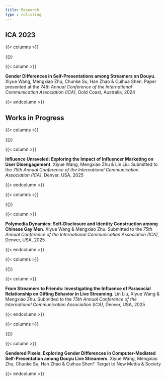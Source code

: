 ```yaml
---
title: Research
type : nolisting
---
```


## ICA 2023

{{< columns >}}

{{<figure-a src="/images/ica.png">}}

{{< column >}}

**Gender Differences in Self-Presentations among Streamers on Douyu**. Xiyue Wang, Mengxiao Zhu, Chunke Su, Han Zhao & Cuihua Shen. Paper presented at the *74th Annual Conference of the International Communication Association (ICA)*, Gold Coast, Australia, 2024

{{< endcolumn >}}

## Works in Progress

{{< columns >}}

{{<figure-a src="/images/im.png">}}

{{< column >}}

**Influence Unraveled: Exploring the Impact of Influencer Marketing on User Disengagement**. Xiyue Wang, Mengxiao Zhu & Lin Liu. Submitted to the *75th Annual Conference of the International Communication Association (ICA)*,  Denver, USA, 2025

{{< endcolumn >}}

{{< columns >}}

{{<figure-a src="/images/poly.jpeg">}}

{{< column >}}

**Polymedia Dynamics: Self-Disclosure and Identity Construction among Chinese Gay Men**. Xiyue Wang & Mengxiao Zhu. Submitted to the *75th Annual Conference of the International Communication Association (ICA)*,  Denver, USA, 2025

{{< endcolumn >}}

{{< columns >}}

{{<figure-a src="/images/gift.png">}}

{{< column >}}

**From Streamers to Friends: Investigating the Influence of Parasocial Relationship on Gifting Behavior in Live Streaming**. Lin Liu, Xiyue Wang & Mengxiao Zhu. Submitted to the *75th Annual Conference of the International Communication Association (ICA)*,  Denver, USA, 2025

{{< endcolumn >}}

{{< columns >}}

{{<figure-a src="/images/gender.png">}}

{{< column >}}

**Gendered Pixels: Exploring Gender Differences in Computer-Mediated Self-Presentation among Douyu Live Streamers**. Xiyue Wang, Mengxiao Zhu, Chunke Su, Han Zhao & Cuihua Shen*. Target to New Media & Society

{{< endcolumn >}}